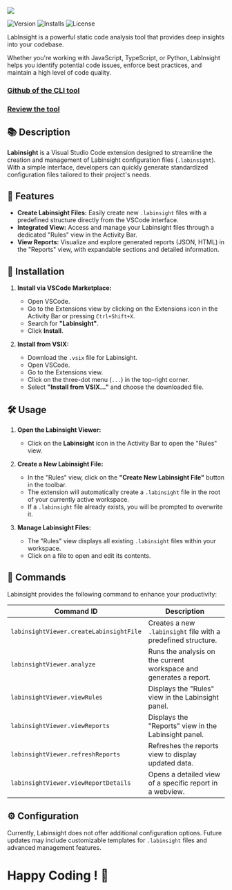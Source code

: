 ![](https://firebasestorage.googleapis.com/v0/b/lab-insight.appspot.com/o/banner.png?alt=media&token=a445c85e-498b-42eb-8a4a-4a3f137d796f)

![Version](https://img.shields.io/vscode-marketplace/v/techfever.labinsight)
![Installs](https://img.shields.io/vscode-marketplace/i/techfever.labinsight)
![License](https://img.shields.io/badge/license-MIT-blue.svg)

LabInsight is a powerful static code analysis tool that provides deep insights into your codebase.

Whether you're working with JavaScript, TypeScript, or Python, LabInsight helps you identify potential code issues, enforce best practices, and maintain a high level of code quality.

### [Github of the CLI tool](https://github.com/techfever-soft/labinsight)

### [Review the tool](https://forms.gle/xLBZHFiqwAQUStiz9)

## 📚 Description

**Labinsight** is a Visual Studio Code extension designed to streamline the creation and management of Labinsight configuration files (`.labinsight`). With a simple interface, developers can quickly generate standardized configuration files tailored to their project's needs.

## 🚀 Features

- **Create Labinsight Files:** Easily create new `.labinsight` files with a predefined structure directly from the VSCode interface.
- **Integrated View:** Access and manage your Labinsight files through a dedicated "Rules" view in the Activity Bar.
- **View Reports:** Visualize and explore generated reports (JSON, HTML) in the "Reports" view, with expandable sections and detailed information.

## 🔧 Installation

1. **Install via VSCode Marketplace:**

   - Open VSCode.
   - Go to the Extensions view by clicking on the Extensions icon in the Activity Bar or pressing `Ctrl+Shift+X`.
   - Search for **"Labinsight"**.
   - Click **Install**.

2. **Install from VSIX:**

   - Download the `.vsix` file for Labinsight.
   - Open VSCode.
   - Go to the Extensions view.
   - Click on the three-dot menu (`...`) in the top-right corner.
   - Select **"Install from VSIX..."** and choose the downloaded file.

## 🛠️ Usage

1. **Open the Labinsight Viewer:**

   - Click on the **Labinsight** icon in the Activity Bar to open the "Rules" view.

2. **Create a New Labinsight File:**

   - In the "Rules" view, click on the **"Create New Labinsight File"** button in the toolbar.
   - The extension will automatically create a `.labinsight` file in the root of your currently active workspace.
   - If a `.labinsight` file already exists, you will be prompted to overwrite it.

3. **Manage Labinsight Files:**

   - The "Rules" view displays all existing `.labinsight` files within your workspace.
   - Click on a file to open and edit its contents.

## 📝 Commands

Labinsight provides the following command to enhance your productivity:

| Command ID                              | Description                                                        |
| --------------------------------------- | ------------------------------------------------------------------ |
| `labinsightViewer.createLabinsightFile` | Creates a new `.labinsight` file with a predefined structure.      |
| `labinsightViewer.analyze`              | Runs the analysis on the current workspace and generates a report. |
| `labinsightViewer.viewRules`            | Displays the "Rules" view in the Labinsight panel.                 |
| `labinsightViewer.viewReports`          | Displays the "Reports" view in the Labinsight panel.               |
| `labinsightViewer.refreshReports`       | Refreshes the reports view to display updated data.                |
| `labinsightViewer.viewReportDetails`    | Opens a detailed view of a specific report in a webview.           |

## ⚙️ Configuration

Currently, Labinsight does not offer additional configuration options. Future updates may include customizable templates for `.labinsight` files and advanced management features.

# Happy Coding ! 🚀
